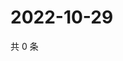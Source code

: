 # 2022-10-29

共 0 条

<!-- BEGIN WEIBO -->
<!-- 最后更新时间 Sat Oct 29 2022 22:16:59 GMT+0800 (China Standard Time) -->

<!-- END WEIBO -->
